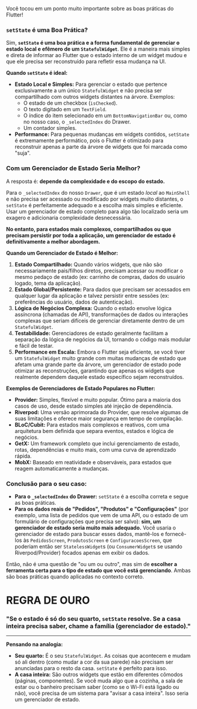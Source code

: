 Você tocou em um ponto muito importante sobre as boas práticas do Flutter!

### `setState` é uma Boa Prática?

Sim, **`setState` é uma boa prática e a forma fundamental de gerenciar o estado local e efêmero de um `StatefulWidget`**. Ele é a maneira mais simples e direta de informar ao Flutter que o estado interno de um widget mudou e que ele precisa ser reconstruído para refletir essa mudança na UI.

**Quando `setState` é ideal:**

* **Estado Local e Simples:** Para gerenciar o estado que pertence exclusivamente a um único `StatefulWidget` e não precisa ser compartilhado com outros widgets distantes na árvore. Exemplos:
    * O estado de um checkbox (`isChecked`).
    * O texto digitado em um `TextField`.
    * O índice do item selecionado em um `BottomNavigationBar` ou, como no nosso caso, o `_selectedIndex` do Drawer.
    * Um contador simples.
* **Performance:** Para pequenas mudanças em widgets contidos, `setState` é extremamente performático, pois o Flutter é otimizado para reconstruir apenas a parte da árvore de widgets que foi marcada como "suja".

### Com um Gerenciador de Estado Seria Melhor?

A resposta é: **depende da complexidade e do escopo do estado.**

Para o `_selectedIndex` do nosso `Drawer`, que é um estado *local* ao `MainShell` e não precisa ser acessado ou modificado por widgets muito distantes, o `setState` é perfeitamente adequado e a escolha mais simples e eficiente. Usar um gerenciador de estado completo para algo tão localizado seria um exagero e adicionaria complexidade desnecessária.

**No entanto, para estados mais complexos, compartilhados ou que precisam persistir por toda a aplicação, um gerenciador de estado é definitivamente a melhor abordagem.**

**Quando um Gerenciador de Estado é Melhor:**

1.  **Estado Compartilhado:** Quando vários widgets, que não são necessariamente pais/filhos diretos, precisam acessar ou modificar o mesmo pedaço de estado (ex: carrinho de compras, dados do usuário logado, tema da aplicação).
2.  **Estado Global/Persistente:** Para dados que precisam ser acessados em qualquer lugar da aplicação e talvez persistir entre sessões (ex: preferências do usuário, dados de autenticação).
3.  **Lógica de Negócios Complexa:** Quando o estado envolve lógica assíncrona (chamadas de API), transformações de dados ou interações complexas que seriam difíceis de gerenciar diretamente dentro de um `StatefulWidget`.
4.  **Testabilidade:** Gerenciadores de estado geralmente facilitam a separação da lógica de negócios da UI, tornando o código mais modular e fácil de testar.
5.  **Performance em Escala:** Embora o Flutter seja eficiente, se você tiver um `StatefulWidget` muito grande com muitas mudanças de estado que afetam uma grande parte da árvore, um gerenciador de estado pode otimizar as reconstruções, garantindo que apenas os widgets que realmente dependem daquele estado específico sejam reconstruídos.

**Exemplos de Gerenciadores de Estado Populares no Flutter:**

* **Provider:** Simples, flexível e muito popular. Ótimo para a maioria dos casos de uso, desde estado simples até injeção de dependência.
* **Riverpod:** Uma versão aprimorada do Provider, que resolve algumas de suas limitações e oferece maior segurança em tempo de compilação.
* **BLoC/Cubit:** Para estados mais complexos e reativos, com uma arquitetura bem definida que separa eventos, estados e lógica de negócios.
* **GetX:** Um framework completo que inclui gerenciamento de estado, rotas, dependências e muito mais, com uma curva de aprendizado rápida.
* **MobX:** Baseado em reatividade e observáveis, para estados que reagem automaticamente a mudanças.

### Conclusão para o seu caso:

* **Para o `_selectedIndex` do Drawer:** `setState` é a escolha correta e segue as boas práticas.
* **Para os dados reais de "Pedidos", "Produtos" e "Configurações"** (por exemplo, uma lista de pedidos que vem de uma API, ou o estado de um formulário de configurações que precisa ser salvo): **sim, um gerenciador de estado seria muito mais adequado.** Você usaria o gerenciador de estado para buscar esses dados, mantê-los e fornecê-los às `PedidosScreen`, `ProdutosScreen` e `ConfiguracoesScreen`, que poderiam então ser `StatelessWidget`s (ou `ConsumerWidget`s se usando Riverpod/Provider) focados apenas em exibir os dados.

Então, não é uma questão de "ou um ou outro", mas sim de **escolher a ferramenta certa para o tipo de estado que você está gerenciando**. Ambas são boas práticas quando aplicadas no contexto correto.

# REGRA DE OURO

### **"Se o estado é só do seu quarto, `setState` resolve. Se a casa inteira precisa saber, chame a família (gerenciador de estado)."**

---

**Pensando na analogia:**

* **Seu quarto:** É o seu `StatefulWidget`. As coisas que acontecem e mudam só ali dentro (como mudar a cor da sua parede) não precisam ser anunciadas para o resto da casa. `setState` é perfeito para isso.
* **A casa inteira:** São outros widgets que estão em diferentes cômodos (páginas, componentes). Se você muda algo que a cozinha, a sala de estar ou o banheiro precisam saber (como se o Wi-Fi está ligado ou não), você precisa de um sistema para "avisar a casa inteira". Isso seria um gerenciador de estado.